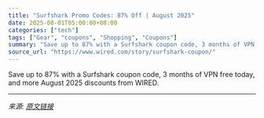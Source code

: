 ```yaml
---
title: "Surfshark Promo Codes: 87% Off | August 2025"
date: 2025-08-01T05:00:00+08:00
categories: ["tech"]
tags: ["Gear", "coupons", "Shopping", "Coupons"]
summary: "Save up to 87% with a Surfshark coupon code, 3 months of VPN free today, and more August 2025 discounts from WIRED."
source_url: "https://www.wired.com/story/surfshark-coupon/"
---
```


Save up to 87% with a Surfshark coupon code, 3 months of VPN free today, and more August 2025 discounts from WIRED.

---

*来源: [原文链接](https://www.wired.com/story/surfshark-coupon/)*
